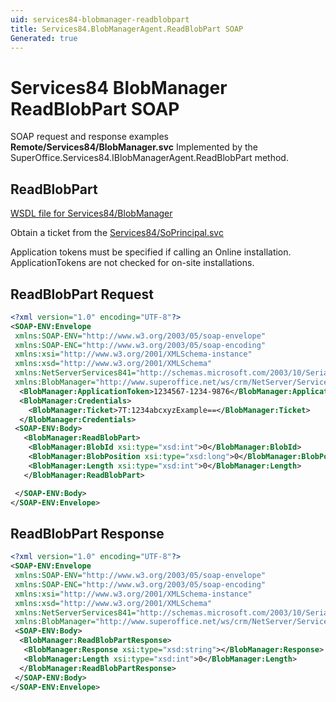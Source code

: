 ```yaml
---
uid: services84-blobmanager-readblobpart
title: Services84.BlobManagerAgent.ReadBlobPart SOAP
Generated: true
---
```


# Services84 BlobManager ReadBlobPart SOAP

SOAP request and response examples **Remote/Services84/BlobManager.svc**
Implemented by the <see cref="M:SuperOffice.Services84.IBlobManagerAgent.ReadBlobPart">SuperOffice.Services84.IBlobManagerAgent.ReadBlobPart</see> method.

## ReadBlobPart





[WSDL file for Services84/BlobManager](../Services84-BlobManager.md)

Obtain a ticket from the [Services84/SoPrincipal.svc](../SoPrincipal/index.md)

Application tokens must be specified if calling an Online installation. ApplicationTokens are not checked for on-site installations.

## ReadBlobPart Request

```xml
<?xml version="1.0" encoding="UTF-8"?>
<SOAP-ENV:Envelope
 xmlns:SOAP-ENV="http://www.w3.org/2003/05/soap-envelope"
 xmlns:SOAP-ENC="http://www.w3.org/2003/05/soap-encoding"
 xmlns:xsi="http://www.w3.org/2001/XMLSchema-instance"
 xmlns:xsd="http://www.w3.org/2001/XMLSchema"
 xmlns:NetServerServices841="http://schemas.microsoft.com/2003/10/Serialization/"
 xmlns:BlobManager="http://www.superoffice.net/ws/crm/NetServer/Services84">
  <BlobManager:ApplicationToken>1234567-1234-9876</BlobManager:ApplicationToken>
  <BlobManager:Credentials>
    <BlobManager:Ticket>7T:1234abcxyzExample==</BlobManager:Ticket>
  </BlobManager:Credentials>
 <SOAP-ENV:Body>
   <BlobManager:ReadBlobPart>
    <BlobManager:BlobId xsi:type="xsd:int">0</BlobManager:BlobId>
    <BlobManager:BlobPosition xsi:type="xsd:long">0</BlobManager:BlobPosition>
    <BlobManager:Length xsi:type="xsd:int">0</BlobManager:Length>
   </BlobManager:ReadBlobPart>

 </SOAP-ENV:Body>
</SOAP-ENV:Envelope>

```


## ReadBlobPart Response

```xml
<?xml version="1.0" encoding="UTF-8"?>
<SOAP-ENV:Envelope
 xmlns:SOAP-ENV="http://www.w3.org/2003/05/soap-envelope"
 xmlns:SOAP-ENC="http://www.w3.org/2003/05/soap-encoding"
 xmlns:xsi="http://www.w3.org/2001/XMLSchema-instance"
 xmlns:xsd="http://www.w3.org/2001/XMLSchema"
 xmlns:NetServerServices841="http://schemas.microsoft.com/2003/10/Serialization/"
 xmlns:BlobManager="http://www.superoffice.net/ws/crm/NetServer/Services84">
 <SOAP-ENV:Body>
  <BlobManager:ReadBlobPartResponse>
   <BlobManager:Response xsi:type="xsd:string"></BlobManager:Response>
   <BlobManager:Length xsi:type="xsd:int">0</BlobManager:Length>
  </BlobManager:ReadBlobPartResponse>
 </SOAP-ENV:Body>
</SOAP-ENV:Envelope>

```

